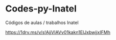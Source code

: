 # Codes-py-Inatel
Códigos de aulas / trabalhos Inatel

https://1drv.ms/v/s!AjjVIAVv01kakn1ElJxbwjjxIFMh
